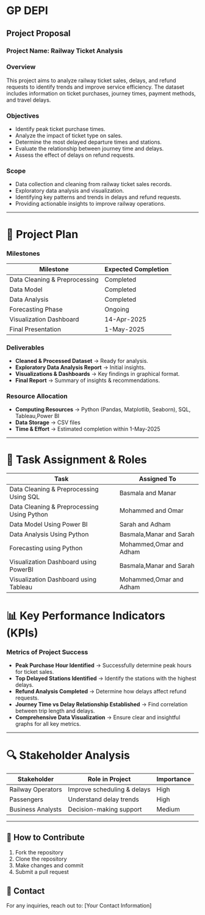 # GP DEPI
## Project Proposal
### Project Name: **Railway Ticket Analysis**
### Overview
This project aims to analyze railway ticket sales, delays, and refund requests to identify trends and improve service efficiency. The dataset includes information on ticket purchases, journey times, payment methods, and travel delays.

### Objectives
- Identify peak ticket purchase times.
- Analyze the impact of ticket type on sales.
- Determine the most delayed departure times and stations.
- Evaluate the relationship between journey time and delays.
- Assess the effect of delays on refund requests.

### Scope
- Data collection and cleaning from railway ticket sales records.
- Exploratory data analysis and visualization.
- Identifying key patterns and trends in delays and refund requests.
- Providing actionable insights to improve railway operations.

---

# 📅 Project Plan
### Milestones






| Milestone                  | Expected Completion |
|----------------------------|---------------------|
| Data Cleaning & Preprocessing | Completed        |
| Data Model                    | Completed        |
| Data Analysis                 | Completed        |
| Forecasting Phase             | Ongoing          |
| Visualization Dashboard       | 14-Apr-2025      |
| Final Presentation            | 1-May-2025       |

### Deliverables
- **Cleaned & Processed Dataset** → Ready for analysis.
- **Exploratory Data Analysis Report** → Initial insights.
- **Visualizations & Dashboards** → Key findings in graphical format.
- **Final Report** → Summary of insights & recommendations.

### Resource Allocation
- **Computing Resources** → Python (Pandas, Matplotlib, Seaborn), SQL, Tableau,Power BI
- **Data Storage** → CSV files
- **Time & Effort** → Estimated completion within 1-May-2025

---

# 📝 Task Assignment & Roles
| Task                                       | Assigned To            | 
|--------------------------------------------|------------------------|
| Data Cleaning & Preprocessing Using SQL    | Basmala and Manar      |
| Data Cleaning & Preprocessing Using Python | Mohammed and Omar      | 
| Data Model Using Power BI                  | Sarah and Adham        | 
| Data Analysis Using Python                 | Basmala,Manar and Sarah|
| Forecasting using Python                   | Mohammed,Omar and Adham|
| Visualization Dashboard using PowerBI      | Basmala,Manar and Sarah|
| Visualization Dashboard using Tableau      | Mohammed,Omar and Adham|

# 📊 Key Performance Indicators (KPIs)
### Metrics of Project Success
- **Peak Purchase Hour Identified** → Successfully determine peak hours for ticket sales.
- **Top Delayed Stations Identified** → Identify the stations with the highest delays.
- **Refund Analysis Completed** → Determine how delays affect refund requests.
- **Journey Time vs Delay Relationship Established** → Find correlation between trip length and delays.
- **Comprehensive Data Visualization** → Ensure clear and insightful graphs for all key metrics.

---

# 🔍 Stakeholder Analysis
| Stakeholder          | Role in Project             | Importance |
|----------------------|-----------------------------|------------|
| Railway Operators    | Improve scheduling & delays | High       |
| Passengers           | Understand delay trends     | High       |
| Business Analysts    | Decision-making support     | Medium     |

---

## 🚀 How to Contribute
1. Fork the repository
2. Clone the repository
3. Make changes and commit
4. Submit a pull request

## 📩 Contact
For any inquiries, reach out to: [Your Contact Information]
